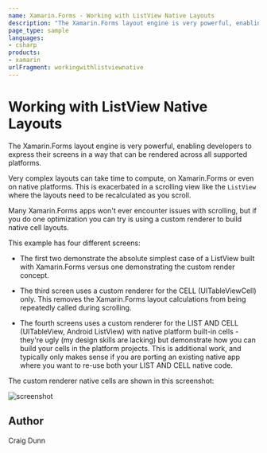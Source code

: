 ```yaml
---
name: Xamarin.Forms - Working with ListView Native Layouts
description: "The Xamarin.Forms layout engine is very powerful, enabling developers to express their screens in a way that can be rendered... #ui"
page_type: sample
languages:
- csharp
products:
- xamarin
urlFragment: workingwithlistviewnative
---
```

# Working with ListView Native Layouts

The Xamarin.Forms layout engine is very powerful, enabling developers to express their screens in a way that can be rendered across all supported platforms.

Very complex layouts can take time to compute, on Xamarin.Forms or even on native platforms. This is exacerbated in a scrolling view like the `ListView` where the layouts need to be recalculated as you scroll.

Many Xamarin.Forms apps won't ever encounter issues with scrolling, but if you do one optimization you can try is using a custom renderer to build native cell layouts.

This example has four different screens:

* The first two demonstrate the absolute simplest case of a ListView built with Xamarin.Forms versus one demonstrating the custom render concept.

* The third screen uses a custom renderer for the CELL (UITableViewCell) only. This removes the Xamarin.Forms layout calculations from being repeatedly called during scrolling.

* The fourth screens uses a custom renderer for the LIST AND CELL (UITableView, Android ListView) with native platform built-in cells - they're ugly (my design skills are lacking) but demonstrate how you can build your cells in the platform projects. This is additional work, and typically only makes sense if you are porting an existing native app where you want to re-use both your LIST AND CELL native code.

The custom renderer native cells are shown in this screenshot:

![screenshot](https://raw.githubusercontent.com/xamarin/xamarin-forms-samples/master/WorkingWithListviewNative/Screenshots/all-sml.png "Performance")

## Author

Craig Dunn
